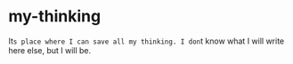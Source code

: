 # my-thinking
It`s place where I can save all my thinking.
I don`t know what I will write here else, but I will be.
